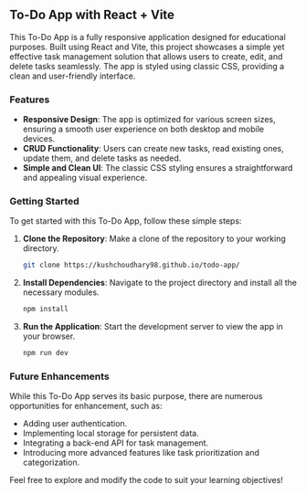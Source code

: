 ## To-Do App with React + Vite

This To-Do App is a fully responsive application designed for educational purposes. Built using React and Vite, this project showcases a simple yet effective task management solution that allows users to create, edit, and delete tasks seamlessly. The app is styled using classic CSS, providing a clean and user-friendly interface.

### Features

- **Responsive Design**: The app is optimized for various screen sizes, ensuring a smooth user experience on both desktop and mobile devices.
- **CRUD Functionality**: Users can create new tasks, read existing ones, update them, and delete tasks as needed.
- **Simple and Clean UI**: The classic CSS styling ensures a straightforward and appealing visual experience.

### Getting Started

To get started with this To-Do App, follow these simple steps:

1. **Clone the Repository**: Make a clone of the repository to your working directory.

   ```bash
   git clone https://kushchoudhary98.github.io/todo-app/
   ```

2. **Install Dependencies**: Navigate to the project directory and install all the necessary modules.

   ```bash
   npm install
   ```

3. **Run the Application**: Start the development server to view the app in your browser.

   ```bash
   npm run dev
   ```

### Future Enhancements

While this To-Do App serves its basic purpose, there are numerous opportunities for enhancement, such as:

- Adding user authentication.
- Implementing local storage for persistent data.
- Integrating a back-end API for task management.
- Introducing more advanced features like task prioritization and categorization.

Feel free to explore and modify the code to suit your learning objectives!
